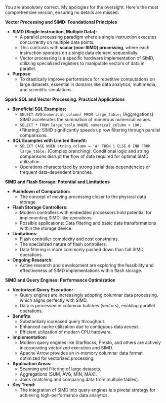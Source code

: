 You are absolutely correct. My apologies for the oversight. Here's the most comprehensive version, ensuring no details are missed:

**Vector Processing and SIMD: Foundational Principles**

* **SIMD (Single Instruction, Multiple Data):**
    * A parallel processing paradigm where a single instruction executes concurrently on multiple data points.
    * This contrasts with **scalar (non-SIMD) processing**, where each instruction operates on a single data element sequentially.
    * Vector processing is a specific hardware implementation of SIMD, utilizing specialized registers to manipulate vectors of data in parallel.
* **Purpose:**
    * To drastically improve performance for repetitive computations on large datasets, essential in domains like data analytics, multimedia, and scientific simulations.

**Spark SQL and Vector Processing: Practical Applications**

* **Beneficial SQL Examples:**
    * `SELECT AVG(numerical_column) FROM large_table;` (Aggregations): SIMD accelerates the summation of numerous numerical values.
    * `SELECT * FROM large_table WHERE numerical_column > 100;` (Filtering): SIMD significantly speeds up row filtering through parallel comparisons.
* **SQL Examples with Limited Benefit:**
    * `SELECT CASE WHEN string_column = 'A' THEN 1 ELSE 0 END FROM large_table;` (Complex branching): Conditional logic and string comparisons disrupt the flow of data required for optimal SIMD utilization.
    * Operations characterized by strong serial data dependencies or frequent data-dependent branches.

**SIMD and Flash Storage: Potential and Limitations**

* **Pushdown of Computation:**
    * The concept of moving processing closer to the physical data storage.
* **Flash Storage Controllers:**
    * Modern controllers with embedded processors hold potential for implementing SIMD-like operations.
    * Possible applications: Data filtering and basic data transformations within the storage device.
* **Limitations:**
    * Flash controller complexity and cost constraints.
    * The specialized nature of flash controllers.
    * Data filtering is more commonly pushed down than full SIMD operations.
* **Ongoing Research:**
    * Active research and development are exploring the feasibility and effectiveness of SIMD implementations within flash storage.

**SIMD and Query Engines: Performance Optimization**

* **Vectorized Query Execution:**
    * Query engines are increasingly adopting columnar data processing, which aligns perfectly with SIMD.
    * Data is processed in columnar batches (vectors), enabling parallel operations.
* **Benefits:**
    * Substantially increased query throughput.
    * Enhanced cache utilization due to contiguous data access.
    * Efficient utilization of modern CPU hardware.
* **Implementation:**
    * Modern query engines like StarRocks, Presto, and others are actively incorporating vectorized execution and SIMD.
    * Apache Arrow provides an in-memory columnar data format optimized for vectorized processing.
* **Application Areas:**
    * Scanning and filtering of large datasets.
    * Aggregations (SUM, AVG, MIN, MAX).
    * Joins (matching and comparing data from multiple tables).
* **Key Trend:**
    * The integration of SIMD into query engines is a pivotal strategy for achieving high-performance data analytics.
